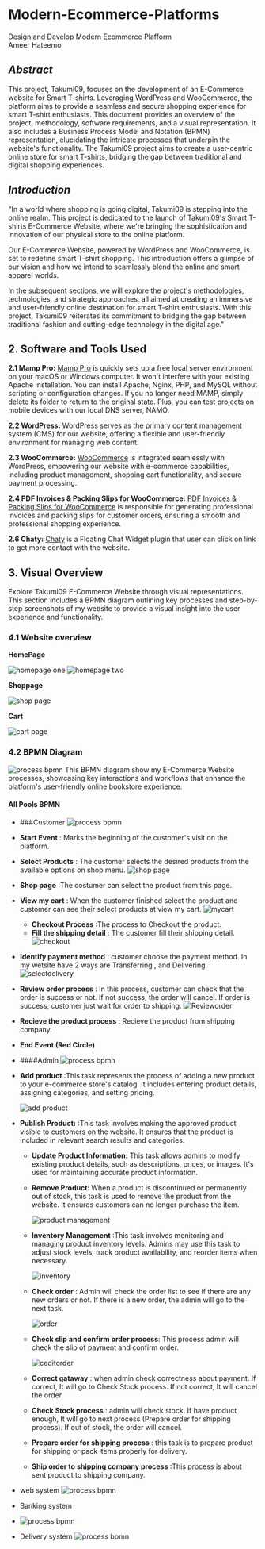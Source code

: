 # Modern-Ecommerce-Platforms
Design and Develop Modern Ecommerce Plafform </br>
Ameer Hateemo

## *Abstract*
This project, Takumi09, focuses on the development of an E-Commerce website for Smart T-shirts. Leveraging WordPress and WooCommerce, the platform aims to provide a seamless and secure shopping experience for smart T-shirt enthusiasts. This document provides an overview of the project, methodology, software requirements, and a visual representation. It also includes a Business Process Model and Notation (BPMN) representation, elucidating the intricate processes that underpin the website's functionality. The Takumi09 project aims to create a user-centric online store for smart T-shirts, bridging the gap between traditional and digital shopping experiences.

## *Introduction*
"In a world where shopping is going digital, Takumi09 is stepping into the online realm. This project is dedicated to the launch of Takumi09's Smart T-shirts E-Commerce Website, where we're bringing the sophistication and innovation of our physical store to the online platform.

Our E-Commerce Website, powered by WordPress and WooCommerce, is set to redefine smart T-shirt shopping. This introduction offers a glimpse of our vision and how we intend to seamlessly blend the online and smart apparel worlds.

In the subsequent sections, we will explore the project's methodologies, technologies, and strategic approaches, all aimed at creating an immersive and user-friendly online destination for smart T-shirt enthusiasts. With this project, Takumi09 reiterates its commitment to bridging the gap between traditional fashion and cutting-edge technology in the digital age."

## 2. Software and Tools Used
**2.1 Mamp Pro:** [Mamp Pro](https://www.mamp.info/en/mamp-pro/mac/) is quickly sets up a free local server environment on your macOS or Windows computer. It won't interfere with your existing Apache installation. You can install Apache, Nginx, PHP, and MySQL without scripting or configuration changes. If you no longer need MAMP, simply delete its folder to return to the original state. Plus, you can test projects on mobile devices with our local DNS server, NAMO.

**2.2 WordPress:** [WordPress](https://th.wordpress.org/) serves as the primary content management system (CMS) for our website, offering a flexible and user-friendly environment for managing web content.

**2.3 WooCommerce:** [WooCommerce](https://woocommerce.com/) is integrated seamlessly with WordPress, empowering our website with e-commerce capabilities, including product management, shopping cart functionality, and secure payment processing.

**2.4 PDF Invoices & Packing Slips for WooCommerce:** [PDF Invoices & Packing Slips for WooCommerce](https://wordpress.org/plugins/woocommerce-pdf-invoices-packing-slips/) is responsible for generating professional invoices and packing slips for customer orders, ensuring a smooth and professional shopping experience.

**2.6 Chaty:** [Chaty](https://wordpress.org/plugins/chaty/") is a Floating Chat Widget plugin that user can click on link to get more contact with the website.

## 3. Visual Overview
Explore Takumi09 E-Commerce Website through visual representations. This section includes a BPMN diagram outlining key processes and step-by-step screenshots of my website to provide a visual insight into the user experience and functionality.

### 4.1 Website overview
**HomePage**

![homepage one](img/homepage.png)
![homepage two](img/homepage2.png)

**Shoppage**

![shop page](img/Shoppage.png)

**Cart**

![cart page](img/mycart.png)

### 4.2 BPMN Diagram
![process bpmn](img/alldiagram.png)
This BPMN diagram show my E-Commerce Website processes, showcasing key interactions and workflows that enhance the platform's user-friendly online bookstore experience.

#### All Pools BPMN
- ###Customer
![process bpmn](img/customer.png)

- **Start Event** : Marks the beginning of the customer's visit on the platform.
- **Select Products** : The customer selects the desired products from the available options on shop menu.
![shop page](img/Shoppage.png)
- **Shop page** :The costumer can select the product from this page.
- **View my cart** : When the customer finished select the product and customer can see their select products at view my cart.
![mycart](img/mycart.png)
  - **Checkout Process** :The process to Checkout the product. 
  - **Fill the shipping detail** : The customer fill their shipping detail.
  ![checkout](img/checkout.png)
- **Identify payment method** : customer choose the payment method. In my wetsite have 2 ways are Transferring , and Delivering.
 ![selectdelivery](img/selectdelivery.png)
- **Review order process** : In this process, customer can check that the order is success or not. If not success, the order will cancel. If order is success, customer just wait for order to shipping. 
 ![Revieworder](img/confirmorder.png)
- **Recieve the  product process** : Recieve the product from shipping company.
- **End Event (Red Circle)**
- ####Admin
![process bpmn](img/admin.png)

- **Add product** :This task represents the process of adding a new product to your e-commerce store's catalog. It includes entering product details, assigning categories, and setting pricing.

  ![add product](img/addnew.png)

- **Publish Product:** :This task involves making the approved product visible to customers on the website. It ensures that the product is included in relevant search results and categories.
  - **Update Product Information:** This task allows admins to modify existing product details, such as descriptions, prices, or images. It's used for maintaining accurate product information.
  - **Remove Product**: When a product is discontinued or permanently out of stock, this task is used to remove the product from the website. It ensures customers can no longer purchase the item.

    ![product management](img/allproduct.png)

  - **Inventory Management** :This task involves monitoring and managing product inventory levels. Admins may use this task to adjust stock levels, track product availability, and reorder items when necessary.
   
    ![inventory](img/inventory.png)

  - **Check order** : Admin will check the order list to see if there are any new orders or not. If there is a new order, the admin will go to the next task.

    ![order](img/order.png)

  - **Check slip and confirm order process**: This process admin will check the slip of payment and confirm order.

    ![ceditorder](img/editorder.png)

  - **Correct gataway** : when admin check correctness about payment. If correct, It will go to Check Stock process. If not correct, It will cancel the order.
  - **Check Stock process** : admin will check stock. If have product enough, It will go to next process (Prepare order for shipping process). If out of stock, the order will cancel.
  - **Prepare order for shipping process** : this task is to prepare product for shipping or pack items properly for delivery.
  - **Ship order to shipping company process** :This process is about sent product to shipping company.
- web system
![process bpmn](img/system.png)

- Banking system
- ![process bpmn](img/banking.png)
  
- Delivery system
![process bpmn](img/Delivery.png)


